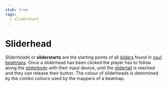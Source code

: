 ```yaml
---
stub: true
tags:
  - sliderstart
---
```


# Sliderhead

*Sliderheads* or **sliderstarts** are the starting points of all [sliders](/wiki/Hit_object/Slider) found in [osu!](/wiki/Game_mode/osu!) [beatmaps](/wiki/Beatmap). Once a sliderhead has been clicked the player has to follow along the [sliderbody](/wiki/Hit_object/Sliderbody) with their input device, until the [slidertail](/wiki/Hit_object/Slidertail) is reached and they can release their button. The colour of sliderheads is determined by the combo colours used by the mappers of a beatmap.

<!-- TODO: Add links and images-->
